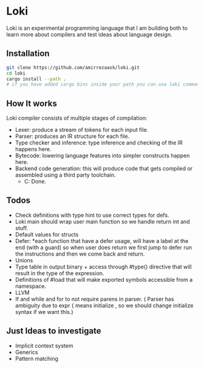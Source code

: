 # Loki

Loki is an experimental programming language that I am building both to learn more about compilers and test ideas about language design.

## Installation

```bash
git clone https://github.com/amirrezaask/loki.git
cd loki
cargo install --path .
# if you have added cargo bins inside your path you can use loki command.
```

## How It works

Loki compiler consists of multiple stages of compilation:

- Lexer: produce a stream of tokens for each input file.
- Parser: produces an IR structure for each file.
- Type checker and inference: type inference and checking of the IR happens here.
- Bytecode: lowering language features into simpler constructs happen here.
- Backend code generation: this will produce code that gets compiled or assembled using a third party toolchain.
  * C: Done.

## Todos

- Check definitions with type hint to use correct types for defs.
- Loki main should wrap user main function so we handle return int and stuff.
- Default values for structs
- Defer: *each function that have a defer usage, will have a label at the end (with a guard) so when user does return we first jump to defer run the instructions and then we come back and return.
- Unions
- Type table in output binary + access through #type() directive that will result in the type of the expression.
- Definitions of #load that will make exported symbols accessible from a namespace.
- LLVM
- If and while and for to not require parens in parser. ( Parser has ambiguity due to expr { means initialize , so we should change initialize syntax if we want this.)


## Just Ideas to investigate
- Implicit context system
- Generics
- Pattern matching
